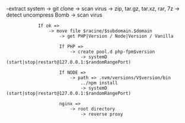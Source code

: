 -extract system
    -> git clone
        -> scan virus
    -> zip, tar.gz, tar.xz, rar, 7z
        -> detect uncompress Bomb
            -> scan virus


                If ok =>
                    -> move file $racine/$subdomain.$domain
                        -> get PHP|Version / Node|Version / Vanilla

                        If PHP =>
                            -> create pool.d php-fpm$version
                                -> systemD (start|stop|restart@127.0.0.1:$randomRangePort)

                        If NODE =>
                            -> path => .nvm/versions/V$version/bin
                                ../npm install
                                -> systemD (start|stop|restart@127.0.0.1:$randomRangePort)

                        nginx => 
                            -> root directory
                                -> reverse proxy
                            
